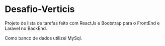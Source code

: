# Desafio-Verticis

Projeto de lista de tarefas feito com ReactJs e Bootstrap para o FrontEnd e Laravel no BackEnd. 

Como banco de dados utilizei MySql.

